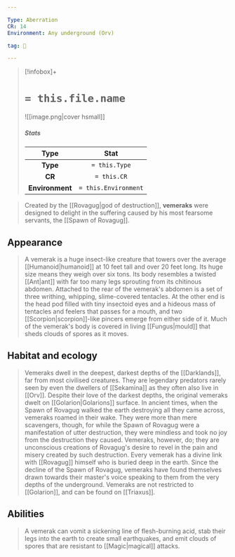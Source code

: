 ```yaml
---

Type: Aberration
CR: 14
Environment: Any underground (Orv)

tag: 👹

---
```


> [!infobox]+
> #  `= this.file.name`
> ![[image.png|cover hsmall]]
> ##### Stats
> Type | Stat |
> :---:|:---:|
> **Type** | `= this.Type` |
> **CR** | `= this.CR` |
> **Environment** | `= this.Environment` |



> Created by the [[Rovagug|god of destruction]], **vemeraks** were designed to delight in the suffering caused by his most fearsome servants, the [[Spawn of Rovagug]].



## Appearance

> A vemerak is a huge insect-like creature that towers over the average [[Humanoid|humanoid]] at 10 feet tall and over 20 feet long. Its huge size means they weigh over six tons. Its body resembles a twisted [[Ant|ant]] with far too many legs sprouting from its chitinous abdomen. Attached to the rear of the vemerak's abdomen is a set of three writhing, whipping, slime-covered tentacles. At the other end is the head pod filled with tiny insectoid eyes and a hideous mass of tentacles and feelers that passes for a mouth, and two [[Scorpion|scorpion]]-like pincers emerge from either side of it. Much of the vemerak's body is covered in living [[Fungus|mould]] that sheds clouds of spores as it moves.


## Habitat and ecology

> Vemeraks dwell in the deepest, darkest depths of the [[Darklands]], far from most civilised creatures. They are legendary predators rarely seen by even the dwellers of [[Sekamina]] as they often also live in [[Orv]]. Despite their love of the darkest depths, the original vemeraks dwelt on [[Golarion|Golarions]] surface. In ancient times, when the Spawn of Rovagug walked the earth destroying all they came across, vemeraks roamed in their wake.
> They were more than mere scavengers, though, for while the Spawn of Rovagug were a manifestation of utter destruction, they were mindless and took no joy from the destruction they caused. Vemeraks, however, do; they are unconscious creations of Rovagug's desire to revel in the pain and misery created by such destruction. Every vemerak has a divine link with [[Rovagug]] himself who is buried deep in the earth. Since the decline of the Spawn of Rovagug, vemeraks have found themselves drawn towards their master's voice speaking to them from the very depths of the underground.
> Vemeraks are not restricted to [[Golarion]], and can be found on [[Triaxus]].


## Abilities

> A vemerak can vomit a sickening line of flesh-burning acid, stab their legs into the earth to create small earthquakes, and emit clouds of spores that are resistant to [[Magic|magical]] attacks.







